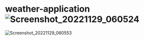 # weather-application![Screenshot_20221129_060524](https://user-images.githubusercontent.com/75261103/204689956-bf68e9fb-1692-4357-aab2-ff6348499a47.png)
![Screenshot_20221129_060553](https://user-images.githubusercontent.com/75261103/204689964-b56ac560-703a-48ad-9f96-49cd2eb6d34d.png)

